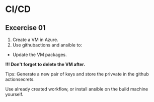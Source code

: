 # CI/CD

## Excercise 01
1. Create a VM in Azure. 
2. Use githubactions and ansible to:
* Update the VM packages.

<b>!!! Don't forget to delete the VM after.
</b>

Tips: Generate a new pair of keys and store the privvate in the github actionsecrets. 

Use already created workflow, or install ansible on the build machine yourself.